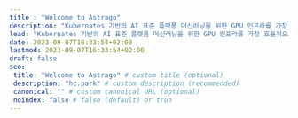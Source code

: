 ```yaml
---
title : "Welcome to Astrago"
description: "Kubernates 기반의 AI 표준 플랫폼 머신러닝을 위한 GPU 인프라를 가장 효율적으로, 가장 쉽게 운영할 수 있게 만들어주는 Kubernetes 기반 솔루션"
lead: "Kubernates 기반의 AI 표준 플랫폼 머신러닝을 위한 GPU 인프라를 가장 효율적으로, 가장 쉽게 운영할 수 있게 만들어주는 Kubernetes 기반 솔루션"
date: 2023-09-07T16:33:54+02:00
lastmod: 2023-09-07T16:33:54+02:00
draft: false
seo:
 title: "Welcome to Astrago" # custom title (optional)
 description: "hc.park" # custom description (recommended)
 canonical: "" # custom canonical URL (optional)
 noindex: false # false (default) or true
---
```



